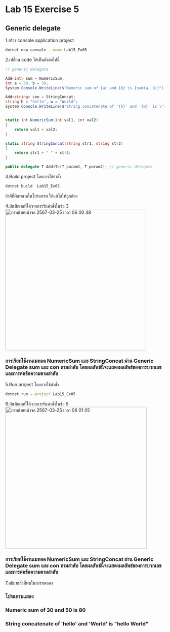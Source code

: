 # Lab 15 Exercise 5

## Generic delegate

1.สร้าง console application project

```cmd
dotnet new console --name Lab15_Ex05
```

2.เปลี่ยน code ให้เป็นดังต่อไปนี้

```cs
// generic delegate

Add<int> sum = NumericSum;
int a = 30, b = 50;
System.Console.WriteLine($"Numeric sum of {a} and {b} is {sum(a, b)}");

Add<string> con = StringConcat;
string h = "hello", w = "World";
System.Console.WriteLine($"String concatenate of '{h}' and '{w}' is \"{con(h, w)}\"");


static int NumericSum(int val1, int val2)
{
    return val1 + val2;
}

static string StringConcat(string str1, string str2)
{
    return str1 + " " + str2;
}

public delegate T Add<T>(T param1, T param2); // generic delegate
```

3.Build project โดยการใช้คำสั่ง

```cmd
dotnet build  Lab15_Ex05
```

ถ้ามีที่ผิดพลาดในโปรแกรม ให้แก้ไขให้ถูกต้อง

4.บันทึกผลที่ได้จากการรันคำสั่งในข้อ 3
<img width="445" alt="ภาพถ่ายหน้าจอ 2567-03-25 เวลา 06 00 48" src="https://github.com/VisawaPRO/03376836-OOP-2566-Lab-15/assets/144195555/9093763a-7423-44cf-9824-2d1a0bb5cdcc">
### การเรียกใช้งานเมทอด NumericSum และ StringConcat ผ่าน Generic Delegate sum และ con ตามลำดับ โดยผลลัพธ์นี้จะแสดงผลลัพธ์ของการบวกเลขและการต่อข้อความตามลำดับ
5.Run project โดยการใช้คำสั่ง

```cmd
dotnet run --project Lab15_Ex05
```

6.บันทึกผลที่ได้จากการรันคำสั่งในข้อ 5
<img width="447" alt="ภาพถ่ายหน้าจอ 2567-03-25 เวลา 06 01 05" src="https://github.com/VisawaPRO/03376836-OOP-2566-Lab-15/assets/144195555/0631ddc2-d5df-4621-88d6-b1531ad99048">
### การเรียกใช้งานเมทอด NumericSum และ StringConcat ผ่าน Generic Delegate sum และ con ตามลำดับ โดยผลลัพธ์นี้จะแสดงผลลัพธ์ของการบวกเลขและการต่อข้อความตามลำดับ
7.อธิบายสิ่งที่พบในการทดลอง
### โปรแกรมแสดง
### Numeric sum of 30 and 50 is 80
### String concatenate of 'hello' and 'World' is "hello World"
